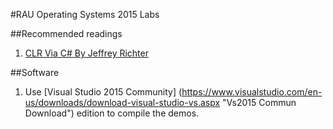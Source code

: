 #RAU Operating Systems 2015 Labs

##Recommended readings

1. [CLR Via C# By Jeffrey Richter](http://www.wintellect.com/devcenter/paulballard/clr-via-c-by-jeffrey-richter "CLR Via C# By Jeffrey Richter")

##Software

1. Use [Visual Studio 2015 Community] (https://www.visualstudio.com/en-us/downloads/download-visual-studio-vs.aspx "Vs2015 Commun Download") edition to compile the demos.
